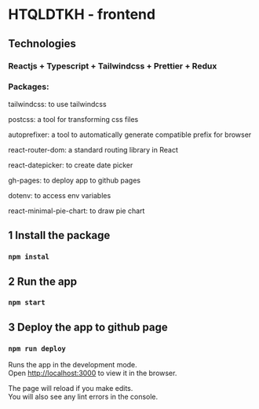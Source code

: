 # HTQLDTKH - frontend
## Technologies
### Reactjs + Typescript + Tailwindcss + Prettier + Redux
### Packages:
tailwindcss: to use tailwindcss

postcss: a tool for transforming css files

autoprefixer: a tool to automatically generate compatible prefix for browser

react-router-dom: a standard routing library in React

react-datepicker: to create date picker

gh-pages: to deploy app to github pages

dotenv: to access env variables

react-minimal-pie-chart: to draw pie chart
## 1 Install the package

### `npm instal`
## 2 Run the app
### `npm start`

## 3 Deploy the app to github page
### `npm run deploy`
Runs the app in the development mode.\
Open [http://localhost:3000](http://localhost:3000) to view it in the browser.

The page will reload if you make edits.\
You will also see any lint errors in the console.
